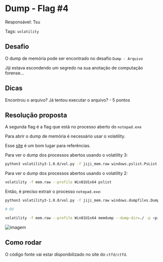 # Dump - Flag #4

Responsável: Tsu

Tags: `volatility`

## Desafio

O dump de memória pode ser encontrado no desafio `Dump - Arquivo`

Jiji estava escondendo um segredo na sua anotação de computação forense...

## Dicas

Encontrou o arquivo? Já tentou executar o arquivo? - 5 pontos

## Resolução proposta

A segunda flag é a flag que está no processo aberto do `notepad.exe`

Para abrir o dump de memória é necessário usar o volatility.

Esse [site](https://book.hacktricks.xyz/generic-methodologies-and-resources/basic-forensic-methodology/memory-dump-analysis/volatility-cheatsheet) é um bom lugar para referências.

Para ver o dump dos processos abertos usando o volatility 3:

```sh
python3 volatility3-1.0.0/vol.py -f jiji_mem.raw windows.pslist.PsList
```

Para ver o dump dos processos abertos usando o volatility 2:

```sh
volatility -f mem.raw --profile Win81U1x64 pslist
```

Então, é preciso extrair o processo `notepad.exe`:

```sh
python3 volatility3-1.0.0/vol.py -f jiji_mem.raw windows.dumpfiles.DumpFiles --pid <pid>

# OU

volatility -f mem.raw --profile Win81U1x64 memdump --dump-dir=./ -p <pid>
```

![imagem](AAAAAAAAAAAAAAAAAAAAAAAAAAAAAAAAAAAAAAAA)

## Como rodar

O código fonte vai estar disponibilizado no site do `ctfd/ctfd`.
